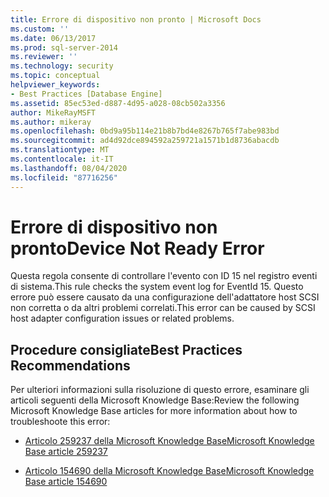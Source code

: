 ```yaml
---
title: Errore di dispositivo non pronto | Microsoft Docs
ms.custom: ''
ms.date: 06/13/2017
ms.prod: sql-server-2014
ms.reviewer: ''
ms.technology: security
ms.topic: conceptual
helpviewer_keywords:
- Best Practices [Database Engine]
ms.assetid: 85ec53ed-d887-4d95-a028-08cb502a3356
author: MikeRayMSFT
ms.author: mikeray
ms.openlocfilehash: 0bd9a95b114e21b8b7bd4e8267b765f7abe983bd
ms.sourcegitcommit: ad4d92dce894592a259721a1571b1d8736abacdb
ms.translationtype: MT
ms.contentlocale: it-IT
ms.lasthandoff: 08/04/2020
ms.locfileid: "87716256"
---
```

# <a name="device-not-ready-error"></a><span data-ttu-id="ad96f-102">Errore di dispositivo non pronto</span><span class="sxs-lookup"><span data-stu-id="ad96f-102">Device Not Ready Error</span></span>
  <span data-ttu-id="ad96f-103">Questa regola consente di controllare l'evento con ID 15 nel registro eventi di sistema.</span><span class="sxs-lookup"><span data-stu-id="ad96f-103">This rule checks the system event log for EventId 15.</span></span> <span data-ttu-id="ad96f-104">Questo errore può essere causato da una configurazione dell'adattatore host SCSI non corretta o da altri problemi correlati.</span><span class="sxs-lookup"><span data-stu-id="ad96f-104">This error can be caused by SCSI host adapter configuration issues or related problems.</span></span>  
  
## <a name="best-practices-recommendations"></a><span data-ttu-id="ad96f-105">Procedure consigliate</span><span class="sxs-lookup"><span data-stu-id="ad96f-105">Best Practices Recommendations</span></span>  
 <span data-ttu-id="ad96f-106">Per ulteriori informazioni sulla risoluzione di questo errore, esaminare gli articoli seguenti della Microsoft Knowledge Base:</span><span class="sxs-lookup"><span data-stu-id="ad96f-106">Review the following Microsoft Knowledge Base articles for more information about how to troubleshoote this error:</span></span>  
  
-   [<span data-ttu-id="ad96f-107">Articolo 259237 della Microsoft Knowledge Base</span><span class="sxs-lookup"><span data-stu-id="ad96f-107">Microsoft Knowledge Base article 259237</span></span>](https://go.microsoft.com/fwlink/?linkid=117746)  
  
-   [<span data-ttu-id="ad96f-108">Articolo 154690 della Microsoft Knowledge Base</span><span class="sxs-lookup"><span data-stu-id="ad96f-108">Microsoft Knowledge Base article 154690</span></span>](https://go.microsoft.com/fwlink/?linkid=117747)  
  
  
